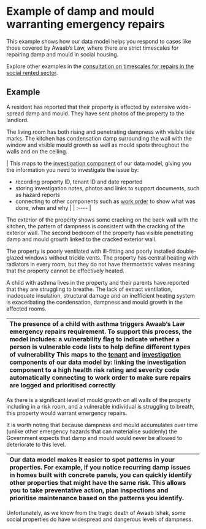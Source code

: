 # Example of damp and mould warranting emergency repairs

This example shows how our data model helps you respond to cases like those covered by Awaab’s Law, where there are strict timescales for repairing damp and mould in social housing.

Explore other examples in the [consultation on timescales for repairs in the social rented sector](https://www.gov.uk/government/consultations/awaabs-law-consultation-on-timescales-for-repairs-in-the-social-rented-sector/awaabs-law-consultation-on-timescales-for-repairs-in-the-social-rented-sector#annex-b-examples-of-hazards-emergency-awaabs-law-and-routine%20).

## Example

A resident has reported that their property is affected by extensive wide-spread damp and mould. They have sent photos of the property to the landlord.

The living room has both rising and penetrating dampness with visible tide marks. The kitchen has condensation damp surrounding the wall with the window and visible mould growth as well as mould spots throughout the walls and on the ceiling.

| This maps to the [investigation component](https://github.com/data-futurists/damp-and-mould-standards-concept/blob/main/Data%20Definition%20Language%20(DDL)/investigation_component.sql) of our data model, giving you the information you need to investigate the issue by: 

* recording property ID, tenant ID and date reported 
* storing investigation notes, photos and links to support documents, such as hazard reports 
* connecting to other components such as [work order](https://github.com/data-futurists/damp-and-mould-standards-concept/blob/main/Data%20Definition%20Language%20(DDL)/work_order_component.sql) to show what was done, when and why |
| :---- |

The exterior of the property shows some cracking on the back wall with the kitchen, the pattern of dampness is consistent with the cracking of the exterior wall. The second bedroom of the property has visible penetrating damp and mould growth linked to the cracked exterior wall.

The property is poorly ventilated with ill-fitting and poorly installed double-glazed windows without trickle vents. The property has central heating with radiators in every room, but they do not have thermostatic valves meaning that the property cannot be effectively heated.

A child with asthma lives in the property and their parents have reported that they are struggling to breathe. The lack of extract ventilation, inadequate insulation, structural damage and an inefficient heating system is exacerbating the condensation, dampness and mould growth in the affected rooms.

| The presence of a child with asthma triggers Awaab’s Law emergency repairs requirement. To support this process, the model includes: a vulnerability flag to indicate whether a person is vulnerable code lists to help define different types of vulnerability This maps to the [tenant](http://ten) and [investigation](http://inv) components of our data model by: linking the investigation component to a high health risk rating and severity code automatically connecting to work order to make sure repairs are logged and prioritised correctly |
| :---- |

As there is a significant level of mould growth on all walls of the property including in a risk room, and a vulnerable individual is struggling to breath, this property would warrant emergency repairs. 

It is worth noting that because dampness and mould accumulates over time (unlike other emergency hazards that can materialise suddenly) the Government expects that damp and mould would never be allowed to deteriorate to this level.

| Our data model makes it easier to spot patterns in your properties. For example, if you notice recurring damp issues in homes built with concrete panels, you can quickly identify other properties that might have the same risk. This allows you to take preventative action, plan inspections and prioritise maintenance based on the patterns you identify. |
| :---- |

Unfortunately, as we know from the tragic death of Awaab Ishak, some social properties do have widespread and dangerous levels of dampness.
